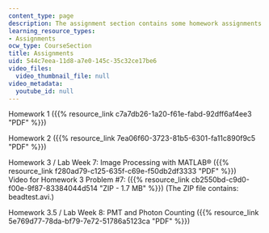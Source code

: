 ```yaml
---
content_type: page
description: The assignment section contains some homework assignments for this course.
learning_resource_types:
- Assignments
ocw_type: CourseSection
title: Assignments
uid: 544c7eea-11d8-a7e0-145c-35c32ce17be6
video_files:
  video_thumbnail_file: null
video_metadata:
  youtube_id: null
---
```


Homework 1 ({{% resource_link c7a7db26-1a20-f61e-fabd-92dff6af4ee3 "PDF" %}})

Homework 2 ({{% resource_link 7ea06f60-3723-81b5-6301-fa11c890f9c5 "PDF" %}})

Homework 3 / Lab Week 7: Image Processing with MATLAB® ({{% resource_link f280ad79-c125-635f-c69e-f50db2df3333 "PDF" %}})  
Video for Homework 3 Problem #7: ({{% resource_link cb2550bd-c9d0-f00e-9f87-83384044d514 "ZIP - 1.7 MB" %}}) (The ZIP file contains: beadtest.avi.)

Homework 3.5 / Lab Week 8: PMT and Photon Counting ({{% resource_link 5e769d77-78da-bf79-7e72-51786a5123ca "PDF" %}})